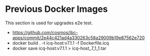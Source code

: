 # Previous Docker Images

This section is used for upgrades e2e test.

- <https://github.com/cosmos/ibc-apps/commit/2e44c421ad4a330263c58a29009b19e87562e720>
- docker build . -t icq-host:v7.1.1 -f Dockerfile.icq
- docker save icq-host:v7.1.1 > icq-host_7_1_1.tar
